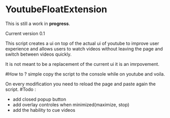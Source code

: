 # YoutubeFloatExtension
This is still a work in **progress**.


Current version 0.1


This script creates a  ui on top of the actual ui of youtube
to improve user experience and allows users to watch videos without leaving the page and switch between videos quickly.


It is not meant to be a replacement of the current ui it is an imrpovement.

#How to ?
simple copy the script to the console while on youtube and voila.


On every modification you need to reload the page and paste again the script.
#Todo :
- add closed popup button
- add overlay controles when minimized(maximize, stop)
- add the hability to cue videos
